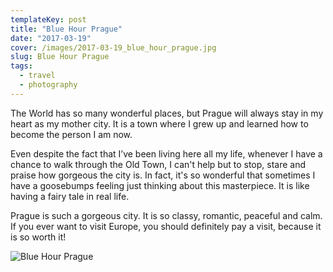 ```yaml
---
templateKey: post
title: "Blue Hour Prague"
date: "2017-03-19"
cover: /images/2017-03-19_blue_hour_prague.jpg
slug: Blue Hour Prague
tags:
  - travel
  - photography
---
```


The World has so many wonderful places, but Prague will always stay in my heart as my mother city. It is a town where I grew up and learned how to become the person I am now.

Even despite the fact that I’ve been living here all my life, whenever I have a chance to walk through the Old Town, I can't help but to stop, stare and praise how gorgeous the city is. In fact, it's so wonderful that sometimes I have a goosebumps feeling just thinking about this masterpiece. It is like having a fairy tale in real life.

Prague is such a gorgeous city. It is so classy, romantic, peaceful and calm. If you ever want to visit Europe, you should definitely pay a visit, because it is so worth it!

![Blue Hour Prague](/img/2017-03-19_blue_hour_prague.jpg 'Blue Hour Prague')